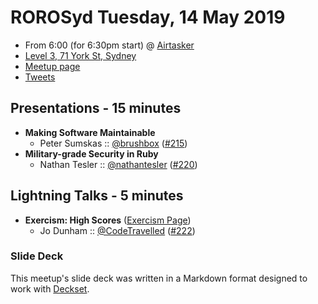 # ROROSyd Tuesday, 14 May 2019

- From 6:00 (for 6:30pm start) @ [Airtasker][]
- [Level 3, 71 York St, Sydney][]
- [Meetup page][]
- [Tweets][]

## Presentations - 15 minutes

- **Making Software Maintainable**
  - Peter Sumskas :: [@brushbox][] ([#215][])
- **Military-grade Security in Ruby**
  - Nathan Tesler :: [@nathantesler][] ([#220][])

## Lightning Talks - 5 minutes

- **Exercism: High Scores** ([Exercism Page][])
  - Jo Dunham :: [@CodeTravelled][] ([#222][])

### Slide Deck

This meetup's slide deck was written in a Markdown format designed to work with
[Deckset][].

[@brushbox]: https://twitter.com/brushbox
[#215]: https://github.com/rails-oceania/roro/issues/215
[@nathantesler]: https://twitter.com/nathantesler
[#220]: https://github.com/rails-oceania/roro/issues/220
[Exercism Page]: https://exercism.io/tracks/ruby/exercises/high-scores
[@CodeTravelled]: https://twitter.com/CodeTravelled
[#222]: https://github.com/rails-oceania/roro/issues/222
[Airtasker]: https://www.airtasker.com/
[Level 3, 71 York St, Sydney]: https://goo.gl/maps/dADqL1QY5Hp
[Meetup page]: https://www.meetup.com/Ruby-On-Rails-Oceania-Sydney/events/jwptrqyzhbsb/
[Tweets]: https://twitter.com/search?f=tweets&q=rorosyd%20since%3A2019-05-14%20until%3A2019-05-15&src=typd
[Deckset]: https://www.decksetapp.com/
